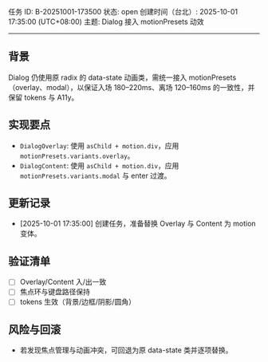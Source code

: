 任务 ID: B-20251001-173500
状态: open
创建时间（台北）: 2025-10-01 17:35:00 (UTC+08:00)
主题: Dialog 接入 motionPresets 动效

---

## 背景
Dialog 仍使用原 radix 的 data-state 动画类，需统一接入 motionPresets（overlay、modal），以保证入场 180–220ms、离场 120–160ms 的一致性，并保留 tokens 与 A11y。

## 实现要点
- `DialogOverlay`: 使用 `asChild + motion.div`，应用 `motionPresets.variants.overlay`。
- `DialogContent`: 使用 `asChild + motion.div`，应用 `motionPresets.variants.modal` 与 enter 过渡。

## 更新记录
- [2025-10-01 17:35:00] 创建任务，准备替换 Overlay 与 Content 为 motion 变体。

## 验证清单
- [ ] Overlay/Content 入/出一致
- [ ] 焦点环与键盘路径保持
- [ ] tokens 生效（背景/边框/阴影/圆角）

## 风险与回滚
- 若发现焦点管理与动画冲突，可回退为原 data-state 类并逐项替换。
